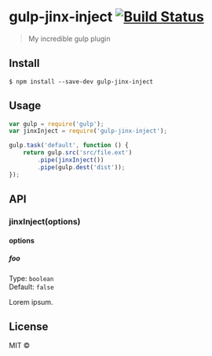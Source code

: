 # gulp-jinx-inject [![Build Status](https://travis-ci.org/webcaetano/gulp-jinx-inject.svg?branch=master)](https://travis-ci.org/webcaetano/gulp-jinx-inject)

> My incredible gulp plugin


## Install

```
$ npm install --save-dev gulp-jinx-inject
```


## Usage

```js
var gulp = require('gulp');
var jinxInject = require('gulp-jinx-inject');

gulp.task('default', function () {
	return gulp.src('src/file.ext')
		.pipe(jinxInject())
		.pipe(gulp.dest('dist'));
});
```


## API

### jinxInject(options)

#### options

##### foo

Type: `boolean`  
Default: `false`

Lorem ipsum.


## License

MIT © [](https://github.com/webcaetano)
